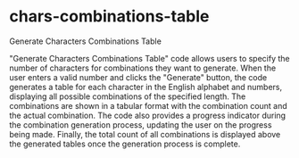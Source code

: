 # chars-combinations-table
Generate Characters Combinations Table

"Generate Characters Combinations Table" code allows users to specify the number of characters for combinations they want to generate. When the user enters a valid number and clicks the "Generate" button, the code generates a table for each character in the English alphabet and numbers, displaying all possible combinations of the specified length. The combinations are shown in a tabular format with the combination count and the actual combination. The code also provides a progress indicator during the combination generation process, updating the user on the progress being made. Finally, the total count of all combinations is displayed above the generated tables once the generation process is complete.




